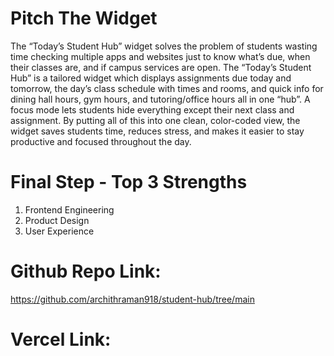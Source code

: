 # Pitch The Widget

The “Today’s Student Hub” widget solves the problem of students wasting time checking multiple apps and websites just to know what’s due, when their classes are, and if campus services are open. The “Today’s Student Hub” is a tailored widget which displays assignments due today and tomorrow, the day’s class schedule with times and rooms, and quick info for dining hall hours, gym hours, and tutoring/office hours all in one “hub”. A focus mode lets students hide everything except their next class and assignment. By putting all of this into one clean, color-coded view, the widget saves students time, reduces stress, and makes it easier to stay productive and focused throughout the day.

# Final Step - Top 3 Strengths
1. Frontend Engineering
2. Product Design
3. User Experience

# Github Repo Link: 
https://github.com/archithraman918/student-hub/tree/main

# Vercel Link: 
